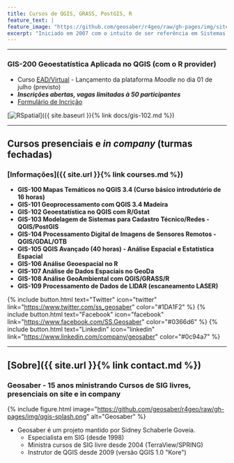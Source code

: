 ```yaml
---
title: Cursos de QGIS, GRASS, PostGIS, R
feature_text: |
feature_image: "https://github.com/geosaber/r4geo/raw/gh-pages/img/site_geosaber.png"
excerpt: "Iniciado em 2007 com o intuito de ser referência em Sistemas de Informações Geográficas Livres e Abertas, em especial nas suportadas pela [Fundação OSGeo](http://www.osgeo.org) como o ***QGIS*** e ***GRASS GIS***."
---
```

---
### GIS-200 Geoestatística Aplicada no QGIS (com o R provider)
- Curso [EAD/Virtual](https://geosaber.moodlecloud.com) - Lançamento da plataforma *Moodle* no dia 01 de julho (previsto)
- ***Inscrições abertas, vagas limitadas à 50 participantes***
- [Formulário de Incrição](https://forms.gle/dvQny6p5ouMAwju79)

[![RSpatial](https://github.com/geosaber/r4geo/raw/gh-pages/img/poster_qgisr.png)]({{ site.baseurl }}{% link docs/gis-102.md %})

---
## Cursos presenciais e *in company* (turmas fechadas)
### [Informações]({{ site.url }}{% link courses.md %})
- **GIS-100 Mapas Temáticos no QGIS 3.4 (Curso básico introdutório de 16 horas)**
- **GIS-101 Geoprocessamento com QGIS 3.4 Madeira**
- **GIS-102 Geoestatística no QGIS com R/Gstat**
- **GIS-103 Modelagem de Sistemas para Cadastro Técnico/Redes - QGIS/PostGIS**
- **GIS-104 Processamento Digital de Imagens de Sensores Remotos - QGIS/GDAL/OTB**
- **GIS-105 QGIS Avançado (40 horas) - Análise Espacial e Estatística Espacial**
- **GIS-106 Análise Geoespacial no R**
- **GIS-107 Análise de Dados Espaciais no GeoDa**
- **GIS-108 Análise GeoAmbiental com QGIS/GRASS/R**
- **GIS-109 Processamento de Dados de LIDAR (escaneamento LASER)**

{% include button.html text="Twitter" icon="twitter" link="https://www.twitter.com/ss_geosaber" color="#1DA1F2" %} {% include button.html text="Facebook" icon="facebook" link="https://www.facebook.com/SS.Geosaber" color="#0366d6" %} {% include button.html text="Linkedin" icon="linkedin" link="https://www.linkedin.com/company/geosaber" color="#0c94a7" %}

---
## [Sobre]({{ site.url }}{% link contact.md %})
### Geosaber - 15 anos ministrando Cursos de SIG livres, presenciais on site e in company
{% include figure.html image="https://github.com/geosaber/r4geo/raw/gh-pages/img/qgis-splash.png" alt="Geosaber" %}
- Geosaber é um projeto mantido por Sidney Schaberle Goveia.
  - Especialista em SIG (desde 1998)
  - Ministra cursos de SIG livre desde 2004 (TerraView/SPRING)
  - Instrutor de QGIS desde 2009 (versão QGIS 1.0 "Kore") 
